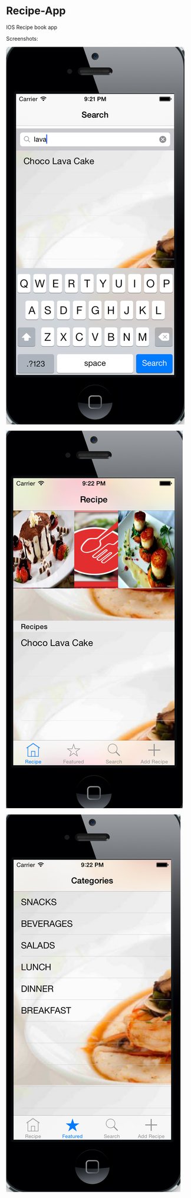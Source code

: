 # Recipe-App
IOS Recipe book app

Screenshots:

![alt tag](https://github.com/Srividyare/Recipe-App/blob/master/screenshots/Screen%20Shot%202016-03-14%20at%209.21.39%20PM.png?raw=true)

![alt-tag](https://github.com/Srividyare/Recipe-App/blob/master/screenshots/Screen%20Shot%202016-03-14%20at%209.21.59%20PM.png?raw=true)

![alt-tag](https://github.com/Srividyare/Recipe-App/blob/master/screenshots/Screen%20Shot%202016-03-14%20at%209.22.12%20PM.png?raw=true)
